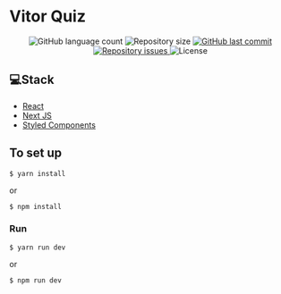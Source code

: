 # Vitor Quiz

<p align="center">
  <img alt="GitHub language count" src="https://img.shields.io/github/languages/count/RAJ66/VitorQuiz">

  <img alt="Repository size" src="https://img.shields.io/github/repo-size/RAJ66/VitorQuiz">
  
  <a href="https://github.com/RRAJ66/aircnc/commits/master">
    <img alt="GitHub last commit" src="https://img.shields.io/github/last-commit/RAJ66/VitorQuiz">
  </a>

  <a href="https://github.com/RAJ66/VitorQuiz/issues">
    <img alt="Repository issues" src="https://img.shields.io/github/issues/RAJ66/VitorQuiz">
  </a>

  <img alt="License" src="https://img.shields.io/badge/license-MIT-brightgreen">
</p>

## 💻Stack

- [React](https://reactjs.org)
- [Next JS](https://nextjs.org/)
- [Styled Components](https://styled-components.com/)

## To set up

```
$ yarn install
```

or

```
$ npm install
```

### Run

```
$ yarn run dev
```

or

```
$ npm run dev
```
